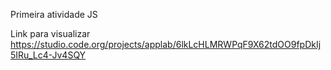 Primeira atividade JS

Link para visualizar
https://studio.code.org/projects/applab/6lkLcHLMRWPqF9X62tdOO9fpDkIj5IRu_Lc4-Jv4SQY
